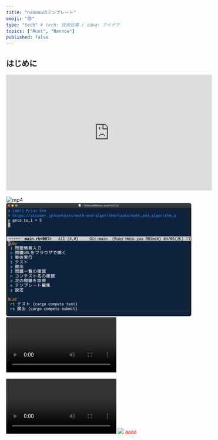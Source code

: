 ```yaml
---
title: "nannouのテンプレート"
emoji: "😎"
type: "tech" # tech: 技術記事 / idea: アイデア
topics: ["Rust", "Nannou"]
published: false
---
```


## はじめに

<iframe width="560" height="315" src="https://www.youtube.com/embed/mvWtkKcxYV0" title="YouTube video player" frameborder="0" allow="accelerometer; autoplay; clipboard-write; encrypted-media; gyroscope; picture-in-picture" allowfullscreen></iframe>

![mp4]()
![foo](/images/72d8bf71da39cb/emacs_ss.png)
![foo](/images/0542a7b2f66139/nannou_template_all_in_one.mp4)

<video controls src="/images/0542a7b2f66139/nannou_template_all_in_one.mp4"></video>
<img controls src="/images/0542a7b2f66139/nannou_template_all_in_one.mp4"></img>
<font color="red">aaaa</font>

